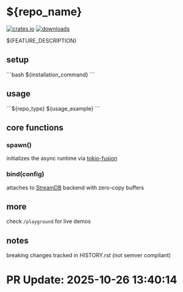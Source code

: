 # ${repo_name}
[![crates.io](https://img.shields.io/crates/v/${repo_name})]()
[![downloads](https://img.shields.io/crates/d/${repo_name})]()

${FEATURE_DESCRIPTION}

## setup
\`\`\`bash
${installation_command}
\`\`\`

## usage
\`\`\`${repo_type}
${usage_example}
\`\`\`

## core functions

### spawn()
initializes the async runtime via [tokio-fusion](https://tokio-fusion.dev)

### bind(config)
attaches to [StreamDB](https://streamdb.io) backend with zero-copy buffers

## more

check `/playground` for live demos

## notes
breaking changes tracked in HISTORY.rst (not semver compliant)

# PR Update: 2025-10-26 13:40:14
